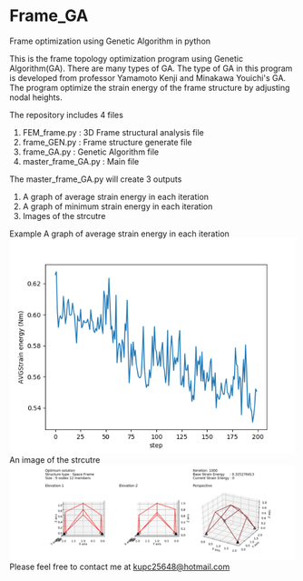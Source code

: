 # Frame_GA
Frame optimization using Genetic Algorithm in python

This is the frame topology optimization program using Genetic Algorithm(GA).
There are many types of GA. The type of GA in this program is developed from professor Yamamoto Kenji and Minakawa Youichi's GA.
The program optimize the strain energy of the frame structure by adjusting nodal heights.

The repository includes 4 files
1. FEM_frame.py : 3D Frame structural analysis file
2. frame_GEN.py : Frame structure generate file
3. frame_GA.py : Genetic Algorithm file
4. master_frame_GA.py : Main file

The master_frame_GA.py will create 3 outputs
1. A graph of average strain energy in each iteration
2. A graph of minimum strain energy in each iteration
3. Images of the strcutre

Example
A graph of average strain energy in each iteration
<br>
<img src="src/GA_population100_iteration200_Initial_0.32_Final_0.32_AVG.png">
<br/>
An image of the strcutre
<br>
<img src="src/Figure_1.png">
<br/>
Please feel free to contact me at kupc25648@hotmail.com



